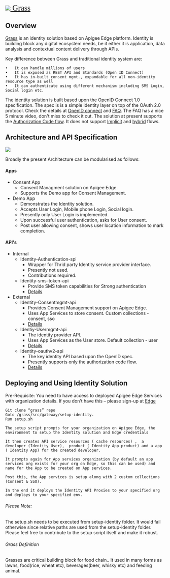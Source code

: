 <p align="left"><a href="http://apigee.com/" style="font-size:25px;font-family:Lucida Sans Unicode"><img src="http://apigee.com/about/sites/all/themes/apigee_themes/apigee_mktg/images/logo.png"/> Grass</a></p>

Overview
--------
[Grass](grass-definition) is an identity solution based on Apigee Edge platform. Identity is building block any digital ecosystem needs, be it either it is application, data analysis and contextual content delivery through APIs.

Key difference between Grass and traditional identity system are:

    •   It can handle millions of users 
    •   It is exposed as REST API and Standards (Open ID Connect)
    •	It has in-built consent mgmt., expandable for all non-identity resource type as well
    •	It can authenticate using different mechanism including SMS Login, Social login etc.
    
The identity solution is built based upon the OpenID Connect 1.0 specification. The spec is is a simple identity layer on top of the OAuth 2.0 protocol. Check the details at [OpenID connect](http://openid.net/connect/) and [FAQ](http://openid.net/connect/faq/). The FAQ has a nice 5 minute video, don't miss to check it out.
The solution at present supports the [Authorization Code flow](http://openid.net/specs/openid-connect-core-1_0.html#CodeFlowAuth). It does not support [Implicit](http://openid.net/specs/openid-connect-core-1_0.html#ImplicitFlowAuth) and [hybrid](http://openid.net/specs/openid-connect-core-1_0.html#HybridFlowAuth) flows. 



Architecture and API Specification
----------------------------------

<p align="left"><a><img src="https://i.cloudup.com/55Lv-NK4H2.png"/></a></p>

Broadly the present Architecture can be modularised as follows:

#### Apps
   * Consent App
     * Consent Managment solution on Apigee Edge. 
     * Supports the Demo app for Consent Management.
   * Demo App
     * Demonstrates the Identity solution. 
     * Accepts User Login, Mobile phone Login, Social login.
     * Presently only User Login is implemented. 
     * Upon successful user authentication, asks for User consent.
     * Post user allowing consent, shows user location information to mark completion.

#### API's
   * Internal
     * Identity-Authentication-spi
        * Wrapper for Thrid party Identity service provider interface. 
        * Presently not used. 
        * Contributions required.
     * Identity-sms-token-api
        * Provide SMS token capabilities for Strong authentication
        * [Details](https://github.com/apigeecs/grass/blob/master/docs/source/index.md)
   * External
     * Identity-Consentmgmt-api
        * Provides Consent Management support on Apigee Edge. 
        * Uses App Services to store consent. Custom collections - consent, sso
        * [Details](https://github.com/apigeecs/grass/blob/master/docs/source/consent-management-api.md)
     * Identiy-Usermgmt-api
        * The identity provider API. 
        * Uses App Services as the User store. Default collection - user
        * [Details](https://github.com/apigeecs/grass/blob/master/docs/source/index.md)               
     * Identity-oauthv2-api
        * The key identity API based upon the OpenID spec.
        * Presently supports only the authorization code flow. 
        * [Details](https://github.com/apigeecs/grass/blob/master/docs/source/identity-api.md)
            


Deploying and Using Identity Solution
-------------------------------------
Pre-Requisite:
You need to have access to deployed Apigee Edge Services with organization details. If you don’t have this – please sign-up at [Edge](http://enterprise.apigee.com)

    Git clone “grass” repo
    Goto /grass/src/gateway/setup-identity. 
    Run setup.sh
    
	The setup script prompts for your organization on Apigee Edge, the environment to setup the Identity solution and Edge credentials 
	
	It then creates API service resources ( cache resources) ,  a developer (Identity User),  product ( Identity App product) and a app ( Identity App) for the created developer. 

	It prompts again for App services organization (by default an app services org exists for your org on Edge, so this can be used) and name for the App to be created on App services. 

	Post this, the App services is setup along with 2 custom collections (Consent & SSO). 

	In the end it deploys the Identity API Proxies to your specified org and deploys to your specified env.

###### Please Note: 
The setup.sh needs to be executed from setup-identity folder. It would fail otherwise since relative paths are used from the setup-identity folder. Please feel free to contribute to the setup script itself and make it robust.

###### Grass Definition
Grasses are critical building block for food chain.. It used in many forms as lawns, food(rice, wheat etc), beverages(beer, whisky etc) and feeding animal. 
